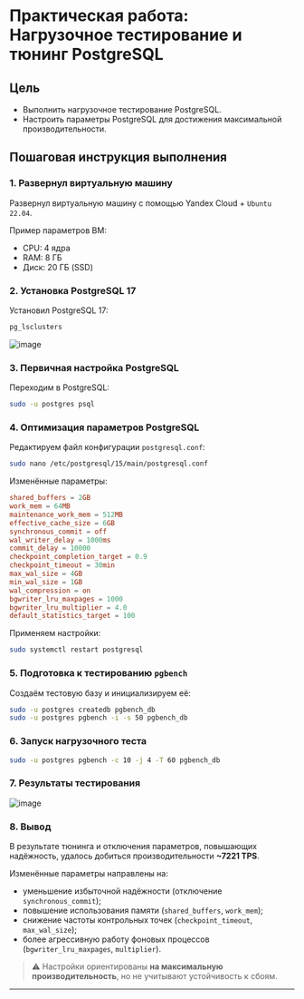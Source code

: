 # Практическая работа: Нагрузочное тестирование и тюнинг PostgreSQL

## Цель

- Выполнить нагрузочное тестирование PostgreSQL.
- Настроить параметры PostgreSQL для достижения максимальной производительности.

## Пошаговая инструкция выполнения

### 1. Развернул виртуальную машину

Развернул виртуальную машину с помощью Yandex Cloud + `Ubuntu 22.04`.

Пример параметров ВМ:
- CPU: 4 ядра
- RAM: 8 ГБ
- Диск: 20 ГБ (SSD)

### 2. Установка PostgreSQL 17

Установил PostgreSQL 17:

```bash
pg_lsclusters
```
![image](https://github.com/user-attachments/assets/7b2e89ec-910b-4626-9e4f-36e92aeeeb3a)


### 3. Первичная настройка PostgreSQL

Переходим в PostgreSQL:

```bash
sudo -u postgres psql
```

### 4. Оптимизация параметров PostgreSQL

Редактируем файл конфигурации `postgresql.conf`:

```bash
sudo nano /etc/postgresql/15/main/postgresql.conf
```

Изменённые параметры:

```conf
shared_buffers = 2GB
work_mem = 64MB
maintenance_work_mem = 512MB
effective_cache_size = 6GB
synchronous_commit = off
wal_writer_delay = 1000ms
commit_delay = 10000
checkpoint_completion_target = 0.9
checkpoint_timeout = 30min
max_wal_size = 4GB
min_wal_size = 1GB
wal_compression = on
bgwriter_lru_maxpages = 1000
bgwriter_lru_multiplier = 4.0
default_statistics_target = 100
```

Применяем настройки:

```bash
sudo systemctl restart postgresql
```

### 5. Подготовка к тестированию `pgbench`

Создаём тестовую базу и инициализируем её:

```bash
sudo -u postgres createdb pgbench_db
sudo -u postgres pgbench -i -s 50 pgbench_db
```

### 6. Запуск нагрузочного теста

```bash
sudo -u postgres pgbench -c 10 -j 4 -T 60 pgbench_db
```

### 7. Результаты тестирования

![image](https://github.com/user-attachments/assets/b1578de7-4d96-4ba9-bff4-879eb0363b69)





### 8. Вывод

В результате тюнинга и отключения параметров, повышающих надёжность, удалось добиться производительности **~7221 TPS**.

Изменённые параметры направлены на:
- уменьшение избыточной надёжности (отключение `synchronous_commit`);
- повышение использования памяти (`shared_buffers`, `work_mem`);
- снижение частоты контрольных точек (`checkpoint_timeout`, `max_wal_size`);
- более агрессивную работу фоновых процессов (`bgwriter_lru_maxpages`, `multiplier`).

> ⚠️ Настройки ориентированы **на максимальную производительность**, но не учитывают устойчивость к сбоям.

---


